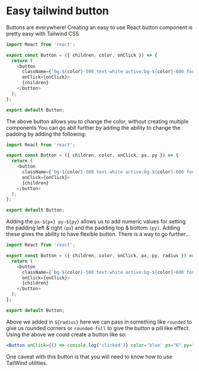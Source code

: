 # Easy tailwind button

Buttons are everywhere! Creating an easy to use React button component is pretty easy with Tailwind CSS

```javascript
import React from 'react';

export const Button = ({ children, color, onClick }) => {
  return (
    <button
      className={`bg-${color}-500 text-white active:bg-${color}-600 font-bold uppercase text-sm px-6 py-3 rounded shadow hover:shadow-lg outline-none focus:outline-none mr-1 mb-1 ease-linear transition-all duration-150 hover:bg-${color}-800`}
      onClick={onClick}>
      {children}
    </button>
  );
};

export default Button;
```

The above button allows you to change the color, without creating multiple components You can go abit further by adding the ability to change the padding by adding the following:

```javascript
import React from 'react';

export const Button = ({ children, color, onClick, px, py }) => {
  return (
    <button
      className={`bg-${color}-500 text-white active:bg-${color}-600 font-bold uppercase text-sm px-${px} py-${py} rounded shadow hover:shadow-lg outline-none focus:outline-none mr-1 mb-1 ease-linear transition-all duration-150 hover:bg-${color}-800`}
      onClick={onClick}>
      {children}
    </button>
  );
};

export default Button;
```

Adding the `px-${px} py-${py}` allows us to add numeric values for setting the padding left & right `(px`) and the padding top & bottom `(py)`. Adding these gives the ability to have flexible button. There is a way to go further...

```javascript
import React from 'react';

export const Button = ({ children, color, onClick, px, py, radius }) => {
  return (
    <button
      className={`bg-${color}-500 text-white active:bg-${color}-600 font-bold uppercase text-sm px-${px} py-${py} ${radius} shadow hover:shadow-lg outline-none focus:outline-none mr-1 mb-1 ease-linear transition-all duration-150 hover:bg-${color}-800`}
      onClick={onClick}>
      {children}
    </button>
  );
};

export default Button;
```

Above we added in `${radius}` here we can pass in something like `rounded` to give us rounded corners or `rounded-full` to give the button a pill like effect. Using the above we could create a button like so:

```jsx
<Button onClick={() => console.log('clicked')} color='blue' px="6" py="3" radius="rounded">Click Me</Button>
```

One caveat with this button is that you will need to know how to use TailWind utilities.
